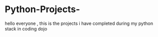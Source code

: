 # Python-Projects-

hello everyone , this is the projects i have completed during my python stack in coding dojo 
